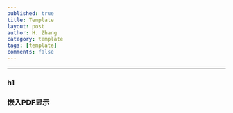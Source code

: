 ```yaml
---
published: true
title: Template 
layout: post
author: H. Zhang
category: template 
tags: [template]
comments: false
---
```


---

### h1 ###

<!--more-->

### 嵌入PDF显示 ###

<!-- <center><embed src="http://gohom.win/HomPDF/mou.pdf" width="850" height="600"></center>
-->
